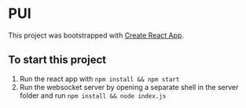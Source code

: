 # PUI

This project was bootstrapped with [Create React App](https://github.com/facebook/create-react-app).

## To start this project

1. Run the react app with `npm install && npm start`
2. Run the websocket server by opening a separate shell in the server folder and run `npm install && node index.js`
